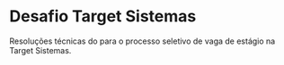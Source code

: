 # Desafio Target Sistemas

Resoluções técnicas do para o processo seletivo de vaga de estágio na Target Sistemas.
